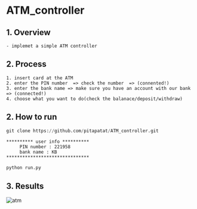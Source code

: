 # ATM_controller

## 1. Overview
```
- implemet a simple ATM controller
```

## 2. Process
```
1. insert card at the ATM
2. enter the PIN number  => check the number  => (connented!)
3. enter the bank name => make sure you have an account with our bank => (connected!) 
4. choose what you want to do(check the balanace/deposit/withdraw)
```

## 2. How to run 

```python
git clone https://github.com/pitapatat/ATM_controller.git
```

```
********** user info **********
     PIN number : 221958
     bank name : KB
*******************************
```
```python 
python run.py
```

## 3. Results 
![atm](https://user-images.githubusercontent.com/83687942/164958246-4cc1369d-b790-4b1d-abc7-8499612b93e9.jpg)



